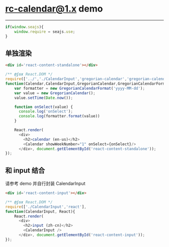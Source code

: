 # rc-calendar@1.x demo
---

````js
if(window.seajs){
    window.require = seajs.use;
}
````

<script>
require('./skin');
</script>

<div id='skin'></div>

## 单独渲染

````html
<div id='react-content-standalone'></div>
````

````js
/** @jsx React.DOM */
require(['../','./CalendarInput','gregorian-calendar','gregorian-calendar-format','react'],
function(Calendar,CalendarInput,GregorianCalendar,GregorianCalendarFormat,React){
    var formatter = new GregorianCalendarFormat('yyyy-MM-dd');
    var value = new GregorianCalendar();
    value.setTime(Date.now());

    function onSelect(value) {
      console.log('onSelect');
      console.log(formatter.format(value))
    }

    React.render(
      <div>
        <h2>calendar (en-us)</h2>
        <Calendar showWeekNumber="1" onSelect={onSelect}/>
      </div>, document.getElementById('react-content-standalone'));
});
````

## 和 input 结合

请参考 demo 并自行封装 CalendarInput

````html
<div id='react-content-input'></div>
````

````js
/** @jsx React.DOM */
require(['./CalendarInput','react'],
function(CalendarInput, React){
    React.render(
      <div>
        <h2>input (zh-cn)</h2>
        <CalendarInput />
      </div>, document.getElementById('react-content-input'));
});
````